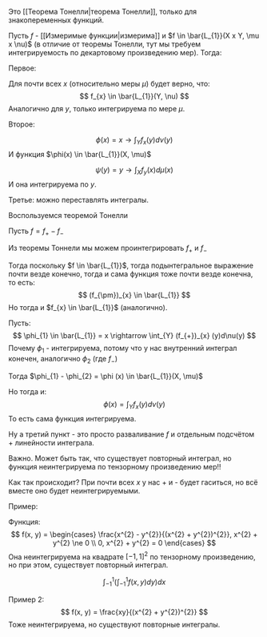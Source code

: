 Это [[Теорема Тонелли|теорема Тонелли]], только для знакопеременных функций.

Пусть $f$ - [[Измеримые функции|измерима]] и $f \in \bar{L_{1}}(X x Y, \mu x \nu)$ (в отличие от теоремы Тонелли, тут мы требуем интегрируемость по декартовому произведению мер). Тогда:

Первое:

Для почти всех $x$ (относительно меры $\mu$) будет верно, что:
$$
f_{x} \in \bar{L_{1}}(Y, \nu)
$$
Аналогично для $y$, только интегрируема по мере $\mu$.

Второе:

$$
\phi(x) = x \rightarrow \int_{Y} f_{x}(y)d\nu(y)
$$
И функция $\phi(x) \in \bar{L_{1}}(X, \mu)$

$$
\psi(y) = y \rightarrow \int_{X} f_{y}(x)d\mu(x)
$$
И она интегрируема по $y$.

Третье: можно переставлять интегралы.

Воспользуемся теоремой Тонелли

Пусть $f = f_{+} - f_{-}$

Из теоремы Тоннели мы можем проинтегрировать $f_{+}$ и $f_{-}$

Тогда поскольку $f \in \bar{L_{1}}$, тогда подынтегральное выражение почти везде конечно, тогда и сама функция тоже почти везде конечна, то есть:
$$
(f_{\pm})_{x} \in \bar{L_{1}} 
$$
Но тогда и $f_{x} \in \bar{L_{1}}$ (аналогично).

Пусть:
$$
\phi_{1} \in \bar{L_{1}} = x \rightarrow \int_{Y} (f_{+})_{x} (y)d\nu(y)
$$
Почему $\phi_{1}$ - интегрируема, потому что у нас внутренний интеграл конечен, аналогично $\phi_{2}$ (где $f_{-}$)

Тогда $\phi_{1} - \phi_{2} = \phi (x) \in \bar{L_{1}}(X, \mu)$

Но тогда и:
$$
\phi(x) = \int_{Y} f_{x}(y)d\nu(y)
$$
То есть сама функция интегрируема.

Ну а третий пункт - это просто разваливание $f$ и отдельным подсчётом + линейности интеграла.

Важно. Может быть так, что существует повторный интеграл, но функция неинтегрируема по тензорному произведению мер!!

Как так происходит? При почти всех $x$ у нас + и - будет гаситься, но всё вместе оно будет неинтегрируемыми.

Пример:

Функция:
$$
f(x, y) = \begin{cases}
\frac{x^{2} - y^{2}}{(x^{2} + y^{2})^{2}}, x^{2} + y^{2} \ne 0 \\
0, x^{2} + y^{2} = 0
\end{cases}
$$
Она неинтегрируема на квадрате $[-1, 1]^{2}$ по тензорному произведению, но при этом, существует повторный интеграл.

$$
\int_{-1}^{1}(\int_{-1}^{1} f(x, y)dy)dx
$$


Пример 2:
$$
f(x, y) = \frac{xy}{(x^{2} + y^{2})^{2}}
$$
Тоже неинтегрируема, но существуют повторные интегралы.